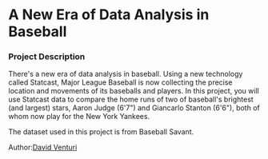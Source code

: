 # A New Era of Data Analysis in Baseball
### Project Description
There's a new era of data analysis in baseball. Using a new technology called Statcast, Major League Baseball is now collecting the precise location and movements of its baseballs and players. In this project, you will use Statcast data to compare the home runs of two of baseball's brightest (and largest) stars, Aaron Judge (6'7") and Giancarlo Stanton (6'6"), both of whom now play for the New York Yankees.<br>

The dataset used in this project is from Baseball Savant.

Author:[David Venturi](https://www.datacamp.com/instructors/davidventuri "David Venturi")
